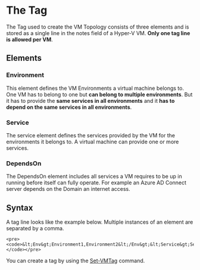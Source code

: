 # The Tag

The Tag used to create the VM Topology consists of three elements and is stored as a single line in the notes field of a Hyper-V VM. __Only one tag line is allowed per VM__.

## Elements

### Environment

This element defines the VM Environments a virtual machine belongs to. One VM has to belong to one but __can belong to multiple environments__. But it has to provide the __same services in all environments__ and it __has to depend on the same services in all environments__.

### Service

The service element defines the services provided by the VM for the environments it belongs to. A virtual machine can provide one or more services.

### DependsOn

The DependsOn element includes all services a VM requires to be up in running before itself can fully operate. For example an Azure AD Connect server depends on the Domain an internet access.

## Syntax

A tag line looks like the example below. Multiple instances of an element are separated by a comma.

    <pre><code>&lt;Env&gt;Environment1,Environment2&lt;/Env&gt;&lt;Service&gt;Service1,Service2&lt;/Service&gt;&lt;DependsOn&gt;RequiredService1,RequiredService2&lt;/DependsOn&gt;</code></pre>

You can create a tag by using the [Set-VMTag](PublicFunctions/Command-Set-VMTag.md) command.